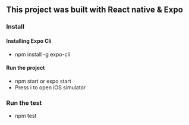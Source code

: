 ## This project was built with React native & Expo

### Install 
#### Installing Expo Cli
- npm install -g expo-cli

#### Run the project
- npm start or expo start 
- Press i to open iOS simulator

### Run the test
- npm test 


